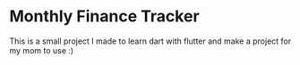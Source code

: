 # Monthly Finance Tracker

This is a small project I made to learn dart with flutter and make a project for my mom to use :)
